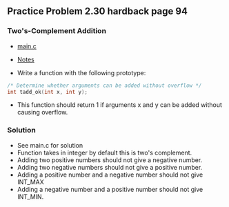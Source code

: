 ## Practice Problem 2.30 hardback page 94

### Two's-Complement Addition

- [main.c](./code/problem2dot30/)

- [Notes](../misc.md#twos-complement-arithmetic)

- Write a function with the following prototype:

```c
/* Determine whether arguments can be added without overflow */
int tadd_ok(int x, int y);
```

- This function should return 1 if arguments x and y can be added without causing overflow.


### Solution

- See main.c for solution
- Function takes in integer by default this is two's complement.
- Adding two positive numbers should not give a negative number.
- Adding two negative numbers should not give a positive number.
- Adding a positive number and a negative number should not give INT_MAX 
- Adding a negative number and a positive number should not give INT_MIN.
